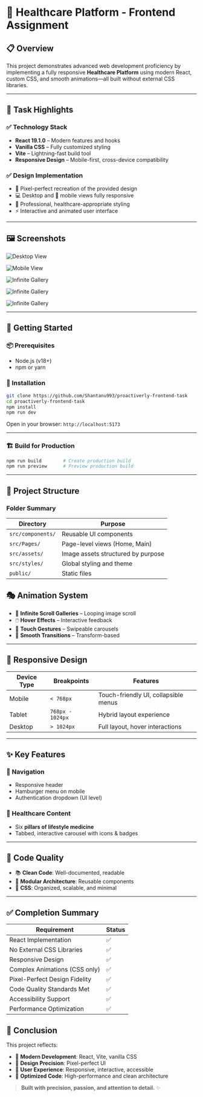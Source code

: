 # 🏥 Healthcare Platform - Frontend Assignment

## 📋 Overview

This project demonstrates advanced web development proficiency by implementing a fully responsive **Healthcare Platform** using modern React, custom CSS, and smooth animations—all built without external CSS libraries.

---

## 🎯 Task Highlights

### ✅ Technology Stack

- **React 19.1.0** – Modern features and hooks
- **Vanilla CSS** – Fully customized styling
- **Vite** – Lightning-fast build tool
- **Responsive Design** – Mobile-first, cross-device compatibility

### ✅ Design Implementation

- 🎯 Pixel-perfect recreation of the provided design
- 💻 Desktop and 📱 mobile views fully responsive
- 🎨 Professional, healthcare-appropriate styling
- ⚡ Interactive and animated user interface

---

## 🖼️ Screenshots

![Desktop View](./public/screenshots/deskPic1.png)

![Mobile View](./public/screenshots/deskPic2.png)

![Infinite Gallery](./public/screenshots/mobPic1.png)

![Infinite Gallery](./public/screenshots/mobPic2.png)

![Infinite Gallery](./public/screenshots/mobPic3.png)

---

## 🚀 Getting Started

### 📦 Prerequisites

- Node.js (v18+)
- npm or yarn

### 🔧 Installation

```bash
git clone https://github.com/Shantanu993/proactiverly-frontend-task
cd proactiverly-frontend-task
npm install
npm run dev
```

Open in your browser: `http://localhost:5173`

---

### 🏗️ Build for Production

```bash
npm run build        # Create production build
npm run preview      # Preview production build
```

---

## 📁 Project Structure

### Folder Summary

| Directory         | Purpose                            |
| ----------------- | ---------------------------------- |
| `src/components/` | Reusable UI components             |
| `src/Pages/`      | Page-level views (Home, Main)      |
| `src/assets/`     | Image assets structured by purpose |
| `src/styles/`     | Global styling and theme           |
| `public/`         | Static files                       |

## 🎭 Animation System

- 🔁 **Infinite Scroll Galleries** – Looping image scroll
- 🖱️ **Hover Effects** – Interactive feedback
- 📱 **Touch Gestures** – Swipeable carousels
- 🧲 **Smooth Transitions** – Transform-based

---

## 📱 Responsive Design

| Device Type | Breakpoints      | Features                             |
| ----------- | ---------------- | ------------------------------------ |
| Mobile      | `< 768px`        | Touch-friendly UI, collapsible menus |
| Tablet      | `768px - 1024px` | Hybrid layout experience             |
| Desktop     | `> 1024px`       | Full layout, hover interactions      |

---

## ✨ Key Features

### 🧭 Navigation

- Responsive header
- Hamburger menu on mobile
- Authentication dropdown (UI level)

### 🧱 Healthcare Content

- Six **pillars of lifestyle medicine**
- Tabbed, interactive carousel with icons & badges

---

## 📝 Code Quality

- 📚 **Clean Code**: Well-documented, readable
- 🧩 **Modular Architecture**: Reusable components
- 🎨 **CSS**: Organized, scalable, and minimal

---

## ✅ Completion Summary

| Requirement                   | Status |
| ----------------------------- | ------ |
| React Implementation          | ✅     |
| No External CSS Libraries     | ✅     |
| Responsive Design             | ✅     |
| Complex Animations (CSS only) | ✅     |
| Pixel-Perfect Design Fidelity | ✅     |
| Code Quality Standards Met    | ✅     |
| Accessibility Support         | ✅     |
| Performance Optimization      | ✅     |

## 🎉 Conclusion

This project reflects:

- 🚀 **Modern Development**: React, Vite, vanilla CSS
- 🎯 **Design Precision**: Pixel-perfect UI
- 🧠 **User Experience**: Responsive, interactive, accessible
- 🔧 **Optimized Code**: High-performance and clean architecture

> **Built with precision, passion, and attention to detail.** ✨
